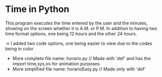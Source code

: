# Time in Python
This program executes the time entered by the user and the minutes, showing on the screen whether it is A.M. or P.M. In addition to having two time format options, one being 12 hours and the other 24 hours.

-> I added two code options, one being easier to view due to the codes being in color
- More complete file name: horario.py         // Made with 'def' and has the import time,sys,os for animation purposes
- More simplified file name: horarioEasy.py   // Made only with 'def'
